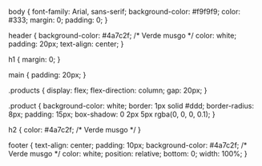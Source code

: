 body {
    font-family: Arial, sans-serif;
    background-color: #f9f9f9;
    color: #333;
    margin: 0;
    padding: 0;
}

header {
    background-color: #4a7c2f; /* Verde musgo */
    color: white;
    padding: 20px;
    text-align: center;
}

h1 {
    margin: 0;
}

main {
    padding: 20px;
}

.products {
    display: flex;
    flex-direction: column;
    gap: 20px;
}

.product {
    background-color: white;
    border: 1px solid #ddd;
    border-radius: 8px;
    padding: 15px;
    box-shadow: 0 2px 5px rgba(0, 0, 0, 0.1);
}

h2 {
    color: #4a7c2f; /* Verde musgo */
}

footer {
    text-align: center;
    padding: 10px;
    background-color: #4a7c2f; /* Verde musgo */
    color: white;
    position: relative;
    bottom: 0;
    width: 100%;
}
